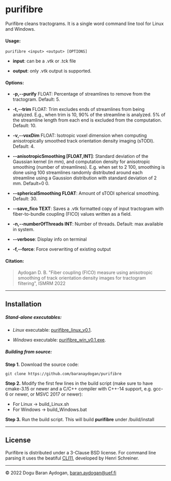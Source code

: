 # purifibre

Purifibre cleans tractograms. It is a single word command line tool for Linux and Windows.



#### Usage:

```shell
purifibre <input> <output> [OPTIONS]
```

- **input**: can be a .vtk or .tck file

- **output**: only .vtk output is supported.



#### Options:

- **-p,--purify** FLOAT: Percentage of streamlines to remove from the tractogram. Default: 5.

- **-t,--trim** FLOAT: Trim excludes ends of streamlines from being analyzed. E.g., when trim is 10, 90% of the streamline is analyzed. 5% of the streamline length from each end is excluded from the computation. Default: 10.

- **-v,--voxDim** FLOAT: Isotropic voxel dimension when computing anisotropically smoothed track orientation density imaging (sTODI). Default: 4.

- **--anisotropicSmoothing [FLOAT,INT]**: Standard deviation of the Gaussian kernel (in mm), and computation density for anisotropic smoothing (number of streamlines). E.g. when set to 2 100, smoothing is done using 100 streamlines randomly distributed around each streamline using a Gaussion distribution with standard deviation of 2 mm. Default=0 0.

- **--sphericalSmoothing FLOAT**: Amount of sTODI spherical smoothing. Default: 30.

- **--save_fico TEXT**: Saves a .vtk formatted copy of input tractogram with fiber-to-bundle coupling (FICO) values written as a field.

- **-n,--numberOfThreads INT**: Number of threads. Default: max available in system.

- **--verbose**: Display info on terminal

- **-f,--force**: Force overwriting of existing output



#### Citation:

> Aydogan D. B. "Fiber coupling (FICO) measure using anisotropic smoothing of track orientation density images for tractogram filtering", ISMRM 2022





---

## Installation



##### Stand-alone executables:

- *Linux* executable: [purifibre_linux_v0.1](https://github.com/baranaydogan/purifibre/blob/main/binaries/purifibre_linux_v0.1).

- *Windows* executable: [purifibre_win_v0.1.exe](https://github.com/baranaydogan/purifibre/blob/main/binaries/purifibre_win_v0.1.exe).



##### Building from source:

**Step 1.** Download the source code:

```shell
git clone https://github.com/baranaydogan/purifibre
```

**Step 2.** Modify the first few lines in the build script (make sure to have cmake-3.15 or newer and a C/C++ compiler with C++-14 support, e.g. gcc-6 or newer, or  MSVC 2017 or newer):

- For Linux -> build_Linux.sh
- For Windows -> build_Windows.bat

**Step 3.** Run the build script. This will build **purifibre** under <PurifibreFolder>/build/install





---

## License

Purifibre is distributed under a 3-Clause BSD license. For command line parsing it uses the beatiful [CLI11](https://github.com/CLIUtils/CLI11), developed by Henri Schreiner.



---

&copy; 2022 Dogu Baran Aydogan, baran.aydogan@uef.fi
